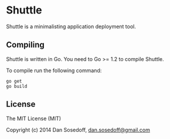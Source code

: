 # Shuttle

Shuttle is a minimalisting application deployment tool.

## Compiling

Shuttle is written in Go. You need to Go >= 1.2 to compile Shuttle.

To compile run the following command:

```
go get
go build
```

## License

The MIT License (MIT)

Copyright (c) 2014 Dan Sosedoff, <dan.sosedoff@gmail.com>